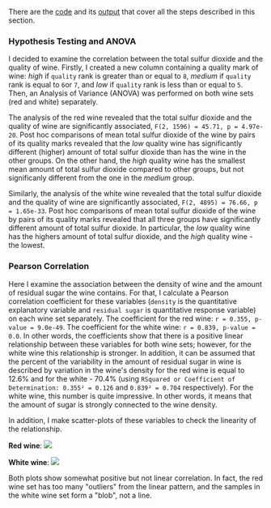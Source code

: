 There are the [code](https://github.com/ekolik/-Python-Ahalysis_of_wine_quality/blob/master/data_analysis.py) and its [output](https://github.com/ekolik/-Python-Ahalysis_of_wine_quality/blob/master/data_analysis_output.txt) that cover all the steps described in this section.

### Hypothesis Testing and ANOVA

I decided to examine the correlation between the total sulfur dioxide and the quality of wine. Firstly, I created a new column containing a quality mark of wine: *high* if `quality` rank is greater than or equal to `8`, *medium* if `quality` rank is equal to `6`or `7`, and *low* if `quality` rank is less than or equal to `5`. Then, an Analysis of Variance (ANOVA) was performed on both wine sets (red and white) separately.

The analysis of the red wine revealed that the total sulfur dioxide and the quality of wine are significantly associated, `F(2, 1596) = 45.71, p = 4.97e-20`. Post hoc comparisons of mean total sulfur dioxide of the wine by pairs of its quality marks revealed that the *low* quality wine has significantly different (higher) amount of total sulfur dioxide than has the wine in the other groups. On the other hand, the *high* quality wine has the smallest mean amount of total sulfur dioxide compared to other groups, but not significanly different from the one in the *medium* group. 

Similarly, the analysis of the white wine revealed that the total sulfur dioxide and the quality of wine are significantly associated, `F(2, 4895) = 76.66, p = 1.65e-33`. Post hoc comparisons of mean total sulfur dioxide of the wine by pairs of its quality marks revealed that all three groups have significantly different amount of total sulfur dioxide. In particular, the *low* quality wine has the highers amount of total sulfur dioxide, and the *high* quality wine - the lowest.

### Pearson Correlation

Here I examine the association between the density of wine and the amount of residual sugar the wine contains. For that, I calculate a Pearson correlation coefficient for these variables (`density` is the quantitative explanatory variable and `residual sugar` is quantitative response variable) on each wine set separately. The coefficient for the red wine: `r = 0.355, p-value = 9.0e-49`. The coefficient for the white wine: `r = 0.839, p-value = 0.0`. In other words, the coefficients show that there is a positive linear relationship between these variables for both wine sets; however, for the white wine this relationship is stronger. In addition, it can be assumed that the percent of the variability in the amount of residual sugar in wine is described by variation in the wine's density for the red wine is equal to 12.6% and for the white - 70.4% (using `RSquared or Coefficient of Determination: 0.355² = 0.126` and `0.839² = 0.704` respectively). For the white wine, this number is quite impressive. In other words, it means that the amount of sugar is strongly connected to the wine density.

In addition, I make scatter-plots of these variables to check the linearity of the relationship. 

**Red wine**:
![](https://github.com/ekolik/-Python-Ahalysis_of_wine_quality/blob/master/red_sugar_vs_density.png)

**White wine**:
![](https://github.com/ekolik/-Python-Ahalysis_of_wine_quality/blob/master/white_sugar_vs_density.png)

Both plots show somewhat positive but not linear correlation. In fact, the red wine set has too many "outliers" from the linear pattern, and the samples in the white wine set form a "blob", not a line.
